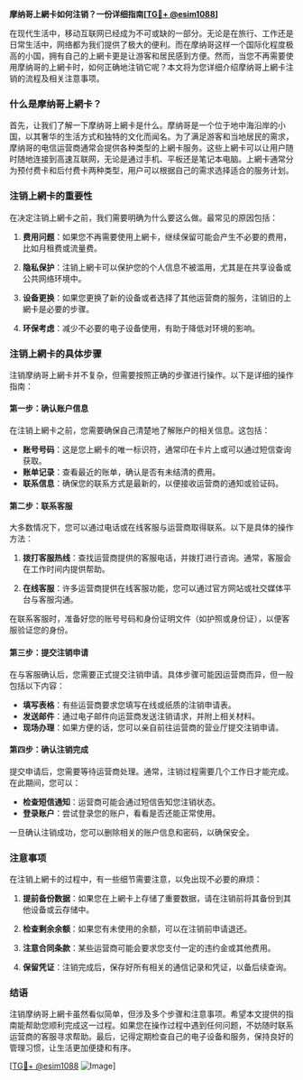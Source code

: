 **摩纳哥上網卡如何注销？一份详细指南[[TG💪+ @esim1088](https://t.me/s/esim1088)]**

在现代生活中，移动互联网已经成为不可或缺的一部分。无论是在旅行、工作还是日常生活中，网络都为我们提供了极大的便利。而在摩纳哥这样一个国际化程度极高的小国，拥有自己的上網卡更是让游客和居民感到方便。然而，当您不再需要使用摩纳哥的上網卡时，如何正确地注销它呢？本文将为您详细介绍摩纳哥上網卡注销的流程及相关注意事项。

### 什么是摩纳哥上網卡？

首先，让我们了解一下摩纳哥上網卡是什么。摩纳哥是一个位于地中海沿岸的小国，以其奢华的生活方式和独特的文化而闻名。为了满足游客和当地居民的需求，摩纳哥的电信运营商通常会提供各种类型的上網卡服务。这些上網卡可以让用户随时随地连接到高速互联网，无论是通过手机、平板还是笔记本电脑。上網卡通常分为预付费卡和后付费卡两种类型，用户可以根据自己的需求选择适合的服务计划。

### 注销上網卡的重要性

在决定注销上網卡之前，我们需要明确为什么要这么做。最常见的原因包括：

1. **费用问题**：如果您不再需要使用上網卡，继续保留可能会产生不必要的费用，比如月租费或流量费。
   
2. **隐私保护**：注销上網卡可以保护您的个人信息不被滥用，尤其是在共享设备或公共网络环境中。

3. **设备更换**：如果您更换了新的设备或者选择了其他运营商的服务，注销旧的上網卡是必要的步骤。

4. **环保考虑**：减少不必要的电子设备使用，有助于降低对环境的影响。

### 注销上網卡的具体步骤

注销摩纳哥上網卡并不复杂，但需要按照正确的步骤进行操作。以下是详细的操作指南：

#### 第一步：确认账户信息

在注销上網卡之前，您需要确保自己清楚地了解账户的相关信息。这包括：

- **账号号码**：这是您上網卡的唯一标识符，通常印在卡片上或可以通过短信查询获取。
- **账单记录**：查看最近的账单，确认是否有未结清的费用。
- **联系信息**：确保您的联系方式是最新的，以便接收运营商的通知或验证码。

#### 第二步：联系客服

大多数情况下，您可以通过电话或在线客服与运营商取得联系。以下是具体的操作方法：

1. **拨打客服热线**：查找运营商提供的客服电话，并拨打进行咨询。通常，客服会在工作时间内提供帮助。
   
2. **在线客服**：许多运营商提供在线客服功能，您可以通过官方网站或社交媒体平台与客服沟通。

在联系客服时，准备好您的账号号码和身份证明文件（如护照或身份证），以便客服验证您的身份。

#### 第三步：提交注销申请

在与客服确认后，您需要正式提交注销申请。具体步骤可能因运营商而异，但一般包括以下内容：

- **填写表格**：有些运营商要求您填写在线或纸质的注销申请表。
- **发送邮件**：通过电子邮件向运营商发送注销请求，并附上相关材料。
- **现场办理**：如果方便的话，您可以亲自前往运营商的营业厅提交注销申请。

#### 第四步：确认注销完成

提交申请后，您需要等待运营商处理。通常，注销过程需要几个工作日才能完成。在此期间，您可以：

- **检查短信通知**：运营商可能会通过短信告知您注销状态。
- **登录账户**：尝试登录您的账户，看看是否还能正常使用。

一旦确认注销成功，您可以删除相关的账户信息和密码，以确保安全。

### 注意事项

在注销上網卡的过程中，有一些细节需要注意，以免出现不必要的麻烦：

1. **提前备份数据**：如果您在上網卡上存储了重要数据，请在注销前将其备份到其他设备或云存储中。

2. **检查剩余余额**：如果您有未使用的余额，可以在注销前申请退还。

3. **注意合同条款**：某些运营商可能会要求您支付一定的违约金或其他费用。

4. **保留凭证**：注销完成后，保存好所有相关的通信记录和凭证，以备后续查询。

### 结语

注销摩纳哥上網卡虽然看似简单，但涉及多个步骤和注意事项。希望本文提供的指南能帮助您顺利完成这一过程。如果您在操作过程中遇到任何问题，不妨随时联系运营商的客服寻求帮助。最后，记得定期检查自己的电子设备和服务，保持良好的管理习惯，让生活更加便捷和有序。

[[TG💪+ @esim1088](https://t.me/s/esim1088) ![Image](https://i.postimg.cc/4NQfJmqS/Snipaste-2025-05-13-00-14-12.png)]